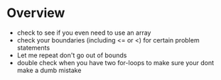 # Overview
- check to see if you even need to use an array
- check your boundaries (including <= or <) for certain problem statements
- Let me repeat don't go out of bounds
- double check when you have two for-loops to make sure your dont make a dumb mistake


